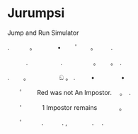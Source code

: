 # Jurumpsi

Jump and Run Simulator 

. 　　　。　　　　•　 　ﾟ　　。 　　.

　　　.　　　 　　.　　　　　。　　 。　. 　

.　　 。　　　　　 ඞ 。 . 　　 • 　　　　•

　　ﾟ　　 Red was not An Impostor.　 。　.

　　'　　　 1 Impostor remains 　 　　。

　　ﾟ　　　.　　　. ,　　　　.　 .
